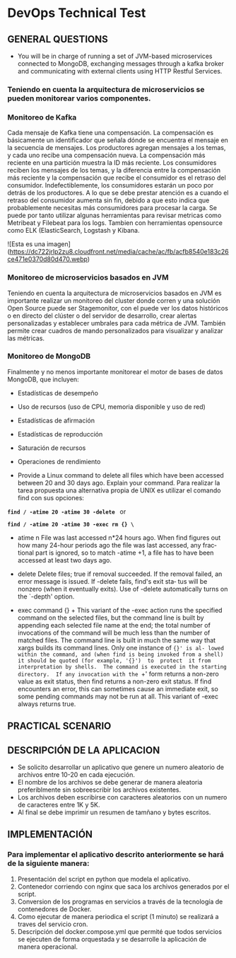 # DevOps Technical Test
## GENERAL QUESTIONS
- You will be in charge of running a set of JVM-based microservices connected to MongoDB, exchanging messages through a kafka broker and communicating with external clients using HTTP Restful Services.
### Teniendo en cuenta la arquitectura de microservicios se pueden monitorear varios componentes.
### Monitoreo de Kafka
Cada mensaje de Kafka tiene una compensación. La compensación es básicamente un identificador que señala dónde se encuentra el mensaje en la secuencia de mensajes. Los productores agregan mensajes a los temas, y cada uno recibe una compensación nueva. La compensación más reciente en una partición muestra la ID más reciente. Los consumidores reciben los mensajes de los temas, y la diferencia entre la compensación más reciente y la compensación que recibe el consumidor es el retraso del consumidor. Indefectiblemente, los consumidores estarán un poco por detrás de los productores. A lo que se debe prestar atención es a cuando el retraso del consumidor aumenta sin fin, debido a que esto indica que probablemente necesitas más consumidores para procesar la carga.
Se puede por tanto utilizar algunas herramientas para revisar metricas como Metribeat y Filebeat para los logs.
Tambien con herramientas opensource como ELK (ElasticSearch, Logstash y Kibana.

![Esta es una imagen] (https://dc722jrlp2zu8.cloudfront.net/media/cache/ac/fb/acfb8540e183c26ce471e0370d80d470.webp)

### Monitoreo de microservicios basados en JVM
Teniendo en cuenta la arquitectura de microservicios basados en JVM es importante realizar un monitoreo del cluster donde corren y una solución Open Source puede ser  Stagemonitor, con el puede ver los datos históricos o en directo del clúster o del servidor de desarrollo, crear alertas personalizadas y establecer umbrales para cada métrica de JVM. También permite crear cuadros de mando personalizados para visualizar y analizar las métricas.

### Monitoreo de MongoDB
Finalmente y no menos importante monitorear el motor de bases de datos MongoDB, que incluyen:
- Estadísticas de desempeño
- Uso de recursos (uso de CPU, memoria disponible y uso de red)
- Estadísticas de afirmación
- Estadísticas de reproducción
- Saturación de recursos
- Operaciones de rendimiento

- Provide a Linux command to delete all files which have been accessed between 20 and 30 days ago. Explain your command.
Para realizar la tarea propuesta una alternativa propia de UNIX es utilizar el comando find con sus opciones:

**`find / -atime 20 -atime 30 -delete `** 
or

**`find / -atime 20 -atime 30 -exec rm {} \`**

- atime n
              File was last accessed n*24 hours ago.  When find figures out how many 24-hour periods ago the file was last accessed, any frac‐
              tional part is ignored, so to match -atime +1, a file has to have been accessed at least two days ago.
			  
			  
- delete
              Delete files; true if removal succeeded.  If the removal failed, an error message is issued.  If -delete fails, find's exit sta‐
              tus will be nonzero (when it eventually exits).  Use of -delete automatically turns on the `-depth' option.

- exec command {} +
              This  variant  of  the -exec action runs the specified command on the selected files, but the command line is built by appending
              each selected file name at the end; the total number of invocations of the command will be much less than the number of  matched
              files.   The  command  line is built in much the same way that xargs builds its command lines.  Only one instance of `{}' is al‐
              lowed within the command, and (when find is being invoked from a shell) it should be quoted (for example, '{}')  to  protect  it
              from  interpretation by shells.  The command is executed in the starting directory.  If any invocation with the `+' form returns
              a non-zero value as exit status, then find returns a non-zero exit status.  If find encounters  an  error,  this  can  sometimes
              cause an immediate exit, so some pending commands may not be run at all.  This variant of -exec always returns true.


## PRACTICAL SCENARIO
## DESCRIPCIÓN DE LA APLICACION
- Se solicito desarrollar un aplicativo que genere un numero aleatorio de archivos entre 10-20 en cada ejecución.
- El nombre de los archivos se debe generar de manera aleatoria preferiblmente sin sobreescribir los archivos existentes.
- Los archivos deben escribirse con caracteres aleatorios con un numero de caracteres entre 1K y 5K.
- Al final se debe imprimir un resumen de tamñano y bytes escritos.

## IMPLEMENTACIÓN
### Para implementar el aplicativo descrito anteriormente se hará de la siguiente manera:
1. Presentación del script en python que modela el aplicativo.
2. Contenedor corriendo con nginx que saca los archivos generados por el script.
3. Conversion de los programas en servicios a través de la tecnología de contenedores de Docker.
4. Como ejecutar de manera periodica el script (1 minuto) se realizará a traves del servicio cron.
5. Descripción del docker.compose.yml que permité que todos servicios se ejecuten de forma orquestada y se desarrolle la aplicación de manera operacional.
